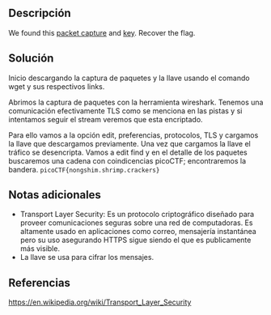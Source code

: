 
## Descripción

We found this [packet capture](https://jupiter.challenges.picoctf.org/static/0c84d3636dd088d9fe4efd5d0d869a06/capture.pcap) and [key](https://jupiter.challenges.picoctf.org/static/0c84d3636dd088d9fe4efd5d0d869a06/picopico.key). Recover the flag.

## Solución

Inicio descargando la captura de paquetes y la llave usando el comando wget y sus respectivos links.

Abrimos la captura de paquetes con la herramienta wireshark. Tenemos una comunicación efectivamente TLS como se menciona en las pistas y si intentamos seguir el stream veremos que esta encriptado.

Para ello vamos a la opción edit,  preferencias, protocolos, TLS y cargamos la llave que descargamos previamente.
Una vez que cargamos la llave el tráfico se desencripta. Vamos a edit find y en el detalle de los paquetes buscaremos una cadena con coindicencias picoCTF; encontraremos la bandera.
`picoCTF{nongshim.shrimp.crackers}`

## Notas adicionales

- Transport Layer Security: Es un protocolo criptográfico diseñado para proveer comunicaciones seguras sobre una red de computadoras. Es altamente usado en aplicaciones como correo, mensajería instantánea pero su uso asegurando HTTPS sigue siendo el que es publicamente más visible.
- La llave se usa para cifrar los mensajes.

## Referencias 

https://en.wikipedia.org/wiki/Transport_Layer_Security